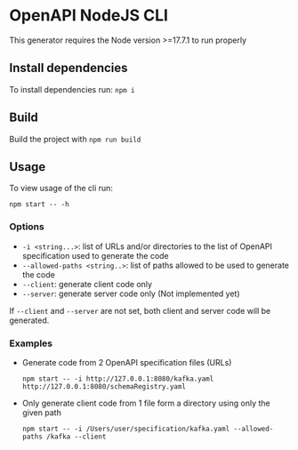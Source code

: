 # OpenAPI NodeJS CLI

This generator requires the Node version >=17.7.1 to run properly 

## Install dependencies
To install dependencies run:
`npm i`

## Build

Build the project with `npm run build`

## Usage

To view usage of the cli run:

`npm start -- -h`

### Options

- `-i <string...>`: list of URLs and/or directories to the list of OpenAPI specification used to generate the code
- `--allowed-paths <string..>`: list of paths allowed to be used to generate the code
- `--client`: generate client code only
- `--server`: generate server code only (Not implemented yet)

If `--client` and `--server` are not set, both client and server code will be generated.

### Examples

- Generate code from 2 OpenAPI specification files (URLs)

    `npm start -- -i http://127.0.0.1:8080/kafka.yaml http://127.0.0.1:8080/schemaRegistry.yaml`

- Only generate client code from 1 file form a directory using only the given path

    `npm start -- -i /Users/user/specification/kafka.yaml --allowed-paths /kafka --client`